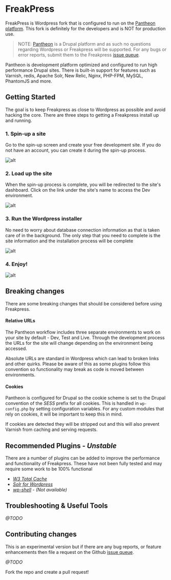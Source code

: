 # FreakPress

FreakPress is Wordpress fork that is configured to run on the [Pantheon platform](https://www.getpantheon.com). This fork is definitely for the developers and is NOT for production use. 

> NOTE: [Pantheon](https://www.getpantheon.com) is a Drupal platform and as such no questions regarding Wordpress or Freakpress will be supported. For any bugs or error reports, submit them to the Freakpress [issue queue](https://github.com/nstielau/WordPress/issues?page=1&state=open).

Pantheon is development platform optimized and configured to run high performance Drupal sites. There is built-in support for features such as Varnish, redis, Apache Solr, New Relic, Nginx, PHP-FPM, MySQL, PhantomJS and more. 

## Getting Started

The goal is to keep Freakpress as close to Wordpress as possible and avoid hacking the core. There are three steps to getting a Freakpress install up and running. 

### 1. Spin-up a site

Go to the spin-up screen and create your free development site. If you do not have an account, you can create it during the spin-up process.

![alt](http://i.imgur.com/nge9oyE.png, '')

### 2. Load up the site

When the spin-up process is complete, you will be redirected to the site's dashboard. Click on the link under the site's name to access the Dev environment.

![alt](http://i.imgur.com/2wjCj9j.png?1, '')

### 3. Run the Wordpress installer 

No need to worry about database connection information as that is taken care of in the background. The only step that you need to complete is the site information and the installation process will be complete

![alt](http://i.imgur.com/4EOcqYN.png, '')

### 4. Enjoy!

![alt](http://i.imgur.com/DwFe35s.png, '') 

## Breaking changes

There are some breaking changes that should be considered before using Freakpress.

#### Relative URLs

The Pantheon workflow includes three separate environments to work on your site by default - Dev, Test and Live. Through the development process the URLs for the site will change depending on the environment being accessed. 

Absolute URLs are standard in Wordpress which can lead to broken links and other quirks. Please be aware of this as some plugins follow this convention so functionality may break as code is moved between environments. 
 
#### Cookies

Pantheon is configured for Drupal so the cookie scheme is set to the Drupal convention of the _SESS_ prefix for all cookies. This is handled in `wp-config.php` by setting configuration variables. For any custom modules that rely on cookies, it will be important to keep this in mind.

If cookies are detected they will be stripped out and this will also prevent Varnish from caching and serving requests. 

## Recommended Plugins - _Unstable_

There are a number of plugins can be added to improve the performance and functionality of Freakpress. These have not been fully tested and may require some work to be 100% functional

- _[W3 Total Cache](http://wordpress.org/plugins/w3-total-cache/)_
- _[Solr for Wordpress](http://wordpress.org/plugins/solr-for-wordpress/)_ 
- _[wp-shell](http://wordpress.org/plugins/solr-for-wordpress/) - (Not available)_ 

## Troubleshooting & Useful Tools 

_@TODO_

## Contributing changes
  
This is an experimental version but if there are any bug reports, or feature enhancements then file a request on the Github [issue queue](https://github.com/nstielau/WordPress/issues?page=1&state=open). 

_@TODO_

Fork the repo and create a pull request!
 
